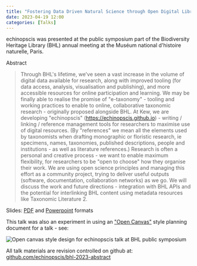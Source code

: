 ```yaml
---
title: "Fostering Data Driven Natural Science through Open Digital Libraries (BHL 2023)"
date: 2023-04-19 12:00
categories: [Talks]
---
```


echinopscis was presented at the public symposium part of the Biodiversity Heritage Library (BHL) annual meeting at the Muséum national d'histoire naturelle, Paris.

Abstract

> Through BHL's lifetime, we've seen a vast increase in the volume of digital data available for research, along with improved tooling (for data access, analysis, visualisation and publishing), and more accessible resources for online participation and learning. We may be finally able to realise the promise of "e-taxonomy" - tooling and working practices to enable to online, collaborative taxonomic research - originally proposed alongside BHL. At Kew, we are developing "echinopscis" (https://echinopscis.github.io) - writing / linking / reference management tools for researchers to maximise use of digital resources. (By "references" we mean all the elements used by taxonomists when drafting monographic or floristic research, ie specimens, names, taxonomies, published descriptions, people and institutions - as well as literature references.) Research is often a personal and creative process - we want to enable maximum flexibility, for researchers to be "open to choose" how they organise their work. We are using open science principles and managing this effort as a community project, trying to deliver useful outputs (software, documentation, collaboration networks) as we go. We will discuss the work and future directions - integration with BHL APIs and the potential for interlinking BHL content using metadata resources like Taxonomic Literature 2.

Slides: [PDF](https://github.com/echinopscis/bhl-2023-abstract/blob/main/Nicolson_BHLDay2023.pdf) and [Powerpoint](https://github.com/echinopscis/bhl-2023-abstract/blob/main/Nicolson_BHLDay2023.pptx) formats

This talk was also an experiment in using an ["Open Canvas"](https://mozilla.github.io/open-leadership-training-series/articles/opening-your-project/develop-an-open-project-strategy-with-open-canvas/) style planning document for a talk - see:

![Open canvas style design for echinopscis talk at BHL public symposium](/assets/images/echinopscis-bhl.jpg)

All talk materials are revision controlled on github at: [github.com/echinopscis/bhl-2023-abstract](https://github.com/echinopscis/bhl-2023-abstract )
